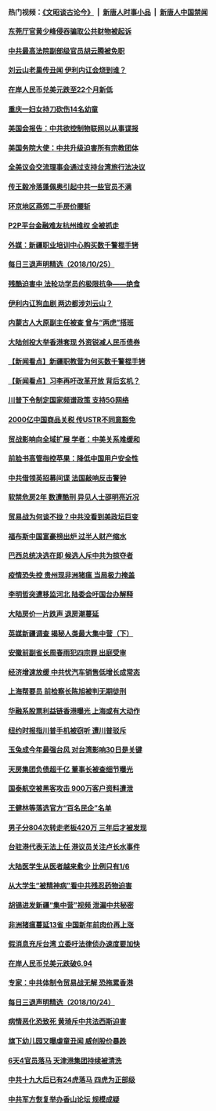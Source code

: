 #### 热门视频：[《文昭谈古论今》](https://github.com/gfw-breaker/wenzhao/blob/master/README.md?t=10261233) &nbsp;|&nbsp; [新唐人时事小品](https://github.com/gfw-breaker/ntdtv-comedy/blob/master/README.md?t=10261233) &nbsp;|&nbsp; [新唐人中国禁闻](https://github.com/gfw-breaker/ntdtv-news/blob/master/README.md?t=10261233)

#### [东莞厅官黄少峰侵吞骗取公共财物被起诉](../pages/nsc413/n10810799.md?t=10261233) 

#### [中共最高法院副部级官员胡云腾被免职](../pages/nsc413/n10810601.md?t=10261233) 

#### [刘云山老巢传丑闻 伊利内讧会烧到谁？](../pages/nsc413/n10810412.md?t=10261233) 

#### [在岸人民币兑美元跌至22个月新低](../pages/nsc413/n10810173.md?t=10261233) 


#### [重庆一妇女持刀砍伤14名幼童](../pages/nsc413/n10810083.md?t=10261233) 

#### [美国会报告：中共欲控制物联网以从事谍报](../pages/nsc413/n10810221.md?t=10261233) 

#### [美国务院大使：中共升级迫害所有宗教团体](../pages/nsc413/n10809315.md?t=10261233) 

#### [全美议会交流理事会通过支持台湾旅行法决议](../pages/nsc413/n10810181.md?t=10261233) 

#### [传王毅冷落蓬佩奥引起中共一些官员不满](../pages/nsc413/n10810106.md?t=10261233) 

#### [环京地区燕郊二手房价腰斩](../pages/nsc413/n10809608.md?t=10261233) 

#### [P2P平台金融难友杭州维权 全被抓走](../pages/nsc413/n10809142.md?t=10261233) 

#### [外媒：新疆职业培训中心购买数千警棍手铐](../pages/nsc413/n10809739.md?t=10261233) 


#### [每日三退声明精选（2018/10/25）](../pages/nsc413/n10809862.md?t=10261233) 

#### [残酷迫害中 法轮功学员的极限抗争——绝食](../pages/nsc413/n10807618.md?t=10261233) 

#### [伊利内讧狗血剧 两边都涉刘云山？](../pages/nsc413/n10809215.md?t=10261233) 

#### [内蒙古人大原副主任被查 曾与“两虎”搭班](../pages/nsc413/n10809199.md?t=10261233) 

#### [大陆创投大举香港套现 外资锐减人民币债券](../pages/nsc413/n10809010.md?t=10261233) 

#### [【新闻看点】新疆职教营为何买数千警棍手铐](../pages/nsc413/n10808671.md?t=10261233) 

#### [【新闻看点】习李再吁改革开放 背后玄机？](../pages/nsc413/n10808821.md?t=10261233) 

#### [川普下令制定国家频谱政策 支持5G网络](../pages/nsc413/n10808862.md?t=10261233) 

#### [2000亿中国商品关税 传USTR不同意豁免](../pages/nsc413/n10808760.md?t=10261233) 

#### [贸战影响向全域扩展 学者：中美关系难缓和](../pages/nsc413/n10808881.md?t=10261233) 

#### [前脸书高管指控苹果：降低中国用户安全性](../pages/nsc413/n10808802.md?t=10261233) 

#### [中共借领英招募间谍 法国敲响反击警钟](../pages/nsc413/n10808700.md?t=10261233) 

#### [软禁危房2年 数遭酷刑 异见人士邵明亮近况](../pages/nsc413/n10807641.md?t=10261233) 

#### [贸易战为何谈不拢？中共没看到美政坛巨变](../pages/nsc413/n10808637.md?t=10261233) 

#### [福布斯中国富豪榜出炉 过半人财产缩水](../pages/nsc413/n10808448.md?t=10261233) 

#### [巴西总统决选在即 候选人斥中共为掠夺者](../pages/nsc413/n10808456.md?t=10261233) 

#### [疫情恐失控 贵州现非洲猪瘟 当局极力掩盖](../pages/nsc413/n10807470.md?t=10261233) 

#### [李明哲突遭移监河北 陆委会吁国台办解释](../pages/nsc413/n10808126.md?t=10261233) 

#### [大陆房价一片跌声 退房潮蔓延](../pages/nsc413/n10807748.md?t=10261233) 


#### [英媒新疆调查 揭秘人类最大集中营（下）](../pages/nsc413/n10806098.md?t=10261233) 

#### [安徽前副省长周春雨犯四宗罪 出庭受审](../pages/nsc413/n10808161.md?t=10261233) 

#### [经济增速放缓 中共忧汽车销售低增长成常态](../pages/nsc413/n10807167.md?t=10261233) 

#### [上海帮要员 前检察长陈旭被判无期徒刑](../pages/nsc413/n10807716.md?t=10261233) 

#### [华融系股票利益链香港曝光 上海或有大动作](../pages/nsc413/n10807837.md?t=10261233) 

#### [纽约时报指川普手机被窃听 遭川普驳斥](../pages/nsc413/n10807071.md?t=10261233) 

#### [玉兔成今年最强台风 对台湾影响30日是关键](../pages/nsc413/n10807851.md?t=10261233) 

#### [天房集团负债超千亿 董事长被查细节曝光](../pages/nsc413/n10807652.md?t=10261233) 

#### [国泰航空被黑客攻击 900万客户资料遭泄](../pages/nsc413/n10807680.md?t=10261233) 

#### [王健林等落选官方“百名民企”名单](../pages/nsc413/n10807402.md?t=10261233) 

#### [男子分804次转走老板420万 三年后才被发现](../pages/nsc413/n10807669.md?t=10261233) 

#### [台驻港代表无法上任 港议员关注卢长水事件](../pages/nsc413/n10807628.md?t=10261233) 

#### [大陆医学生从医者越来愈少 比例只有1/6](../pages/nsc413/n10807068.md?t=10261233) 

#### [从大学生“被精神病”看中共残忍药物迫害](../pages/nsc413/n10805383.md?t=10261233) 

#### [胡锡进发新疆“集中营”视频 泄漏中共秘密](../pages/nsc413/n10807165.md?t=10261233) 

#### [非洲猪瘟蔓延13省 中国新年前肉价再上涨](../pages/nsc413/n10806960.md?t=10261233) 

#### [假消息充斥台湾 立委吁法律侦办速度要加快](../pages/nsc413/n10807162.md?t=10261233) 

#### [在岸人民币兑美元跌破6.94](../pages/nsc413/n10806882.md?t=10261233) 

#### [专家：中共体制令贸易战无解 恐拖累香港](../pages/nsc413/n10806907.md?t=10261233) 

#### [每日三退声明精选（2018/10/24）](../pages/nsc413/n10807088.md?t=10261233) 


#### [病情恶化恐致死 黄琦斥中共法西斯迫害](../pages/nsc413/n10806757.md?t=10261233) 

#### [旗下幼儿园又曝虐童丑闻 威创股价暴跌](../pages/nsc413/n10806630.md?t=10261233) 

#### [6天4官员落马 天津港集团持续被清洗](../pages/nsc413/n10806508.md?t=10261233) 

#### [中共十九大后已有24虎落马 四虎为正部级](../pages/nsc413/n10806178.md?t=10261233) 

#### [中共军方恢复举办香山论坛 规模成疑](../pages/nsc413/n10806612.md?t=10261233) 

